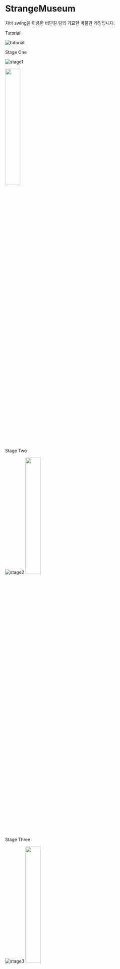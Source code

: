 # StrangeMuseum
자바 swing을 이용한 비단길 팀의 기묘한 박물관 게임입니다.


Tutorial

![tutorial](https://user-images.githubusercontent.com/101635183/206895978-827df9de-6996-408b-81d5-a17022842b77.gif)

Stage One

![stage1](https://user-images.githubusercontent.com/101635183/206912134-335d1e70-43d2-40f8-9271-ad9dc665c509.gif)

<img src="https://user-images.githubusercontent.com/101635183/206912322-ff91ea0e-992d-4a73-be17-94d37d9ad8fe.png" width="31%"></img>

Stage Two

![stage2](https://user-images.githubusercontent.com/101635183/206912514-087c134a-8a1b-461a-b272-bea2fc843830.gif)
<img src="https://user-images.githubusercontent.com/101635183/206912534-7c8d0cc0-a9ab-4bce-8d2b-50c08a64c5d7.png" width="31%"></img>

Stage Three

![stage3](https://user-images.githubusercontent.com/101635183/206912556-db3fa37f-73b8-4817-a110-0f512ecb58a6.gif)
<img src="https://user-images.githubusercontent.com/101635183/206912570-581970fd-c51a-4aeb-8b26-36fe3aca021b.png" width="31%"></img>

Ending

![ending](https://user-images.githubusercontent.com/101635183/206912587-f651c093-9d27-4d58-b17d-b72027789765.gif)



![image](https://user-images.githubusercontent.com/101635183/206895437-cd1b202c-d4ba-40b0-b585-1f5126c07ddf.png)
![image](https://user-images.githubusercontent.com/101635183/206895447-b1ceeff3-4a4d-4ab7-95c6-64cac7d3c776.png)
![image](https://user-images.githubusercontent.com/101635183/206895449-93846254-8b1c-47c4-b174-e3392c525195.png)
![image](https://user-images.githubusercontent.com/101635183/206895453-3e1edd66-e4b4-49fd-9fb1-0606bee1959e.png)
![image](https://user-images.githubusercontent.com/101635183/206895455-56e38c28-3241-4b55-9140-2b298449834d.png)
![image](https://user-images.githubusercontent.com/101635183/206895459-bb1ad624-332f-425c-a861-f2ff0cab1010.png)
![image](https://user-images.githubusercontent.com/101635183/206895461-78dd8362-79fb-4218-9681-5ca6e0e17b77.png)
![image](https://user-images.githubusercontent.com/101635183/206895471-40f4077a-77a0-4828-bf18-414bb153683f.png)
![image](https://user-images.githubusercontent.com/101635183/206895475-c3cf4451-4e28-46c3-bd75-ddaaaebaec0d.png)

